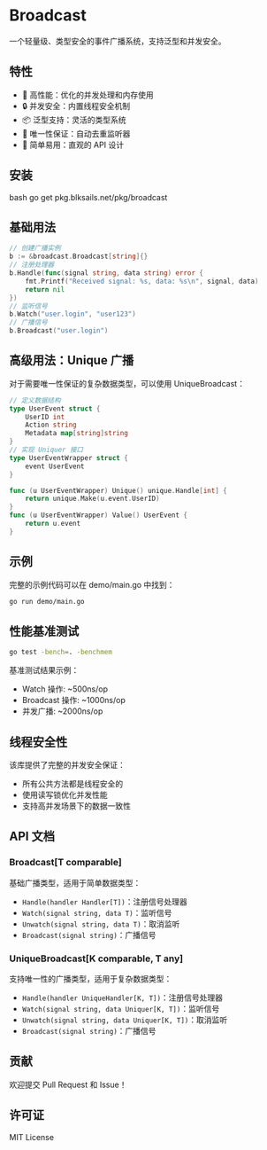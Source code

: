 # Broadcast

一个轻量级、类型安全的事件广播系统，支持泛型和并发安全。

## 特性

- 🚀 高性能：优化的并发处理和内存使用
- 🔒 并发安全：内置线程安全机制
- 📦 泛型支持：灵活的类型系统
- 🎯 唯一性保证：自动去重监听器
- 🔌 简单易用：直观的 API 设计

## 安装
bash
go get pkg.blksails.net/pkg/broadcast


## 基础用法
```go
// 创建广播实例
b := &broadcast.Broadcast[string]{}
// 注册处理器
b.Handle(func(signal string, data string) error {
	fmt.Printf("Received signal: %s, data: %s\n", signal, data)
	return nil
})
// 监听信号
b.Watch("user.login", "user123")
// 广播信号
b.Broadcast("user.login")
```

## 高级用法：Unique 广播

对于需要唯一性保证的复杂数据类型，可以使用 UniqueBroadcast：

```go
// 定义数据结构
type UserEvent struct {
    UserID int
    Action string
    Metadata map[string]string
}
// 实现 Uniquer 接口
type UserEventWrapper struct {
	event UserEvent
}

func (u UserEventWrapper) Unique() unique.Handle[int] {
	return unique.Make(u.event.UserID)
}
func (u UserEventWrapper) Value() UserEvent {
	return u.event
}
```
## 示例

完整的示例代码可以在 demo/main.go 中找到：

```bash
go run demo/main.go
```


## 性能基准测试

```bash
go test -bench=. -benchmem
```

基准测试结果示例：
- Watch 操作: ~500ns/op
- Broadcast 操作: ~1000ns/op
- 并发广播: ~2000ns/op

## 线程安全性

该库提供了完整的并发安全保证：
- 所有公共方法都是线程安全的
- 使用读写锁优化并发性能
- 支持高并发场景下的数据一致性

## API 文档

### Broadcast[T comparable]

基础广播类型，适用于简单数据类型：

- `Handle(handler Handler[T])`：注册信号处理器
- `Watch(signal string, data T)`：监听信号
- `Unwatch(signal string, data T)`：取消监听
- `Broadcast(signal string)`：广播信号

### UniqueBroadcast[K comparable, T any]

支持唯一性的广播类型，适用于复杂数据类型：

- `Handle(handler UniqueHandler[K, T])`：注册信号处理器
- `Watch(signal string, data Uniquer[K, T])`：监听信号
- `Unwatch(signal string, data Uniquer[K, T])`：取消监听
- `Broadcast(signal string)`：广播信号

## 贡献

欢迎提交 Pull Request 和 Issue！

## 许可证

MIT License